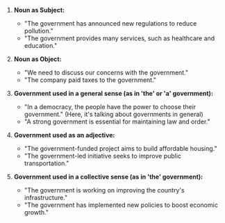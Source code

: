 1. **Noun as Subject:**
   - "The government has announced new regulations to reduce pollution."
   - "The government provides many services, such as healthcare and education."

2. **Noun as Object:**
   - "We need to discuss our concerns with the government."
   - "The company paid taxes to the government."

3. **Government used in a general sense (as in 'the' or 'a' government):**
   - "In a democracy, the people have the power to choose their government." (Here, it's talking about governments in general)
   - "A strong government is essential for maintaining law and order."

4. **Government used as an adjective:**
   - "The government-funded project aims to build affordable housing."
   - "The government-led initiative seeks to improve public transportation."

5. **Government used in a collective sense (as in 'the' government):**
   - "The government is working on improving the country's infrastructure."
   - "The government has implemented new policies to boost economic growth."